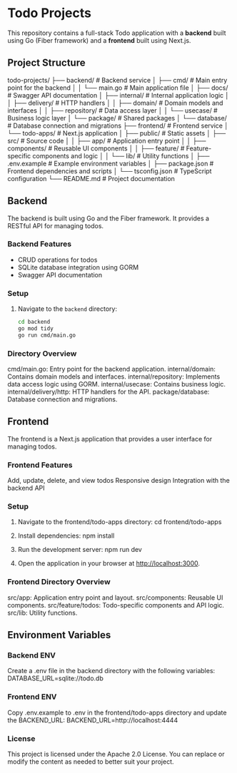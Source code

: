 # Todo Projects

This repository contains a full-stack Todo application with a **backend** built using Go (Fiber framework) and a **frontend** built using Next.js.

## Project Structure

todo-projects/
├── backend/ # Backend service
│ ├── cmd/ # Main entry point for the backend
│ │ └── main.go # Main application file
│ ├── docs/ # Swagger API documentation
│ ├── internal/ # Internal application logic
│ │ ├── delivery/ # HTTP handlers
│ │ ├── domain/ # Domain models and interfaces
│ │ ├── repository/ # Data access layer
│ │ └── usecase/ # Business logic layer
│ └── package/ # Shared packages
│ └── database/ # Database connection and migrations
├── frontend/ # Frontend service
│ └── todo-apps/ # Next.js application
│ ├── public/ # Static assets
│ ├── src/ # Source code
│ │ ├── app/ # Application entry point
│ │ ├── components/ # Reusable UI components
│ │ ├── feature/ # Feature-specific components and logic
│ │ └── lib/ # Utility functions
│ ├── .env.example # Example environment variables
│ ├── package.json # Frontend dependencies and scripts
│ └── tsconfig.json # TypeScript configuration
└── README.md # Project documentation

## Backend

The backend is built using Go and the Fiber framework. It provides a RESTful API for managing todos.

### Backend Features

- CRUD operations for todos
- SQLite database integration using GORM
- Swagger API documentation

### Setup

1. Navigate to the `backend` directory:

   ```bash
   cd backend
   go mod tidy
   go run cmd/main.go
   ```

### Directory Overview

cmd/main.go: Entry point for the backend application.
internal/domain: Contains domain models and interfaces.
internal/repository: Implements data access logic using GORM.
internal/usecase: Contains business logic.
internal/delivery/http: HTTP handlers for the API.
package/database: Database connection and migrations.

## Frontend

The frontend is a Next.js application that provides a user interface for managing todos.

### Frontend Features

Add, update, delete, and view todos
Responsive design
Integration with the backend API

### Setup

1. Navigate to the frontend/todo-apps directory:
   cd frontend/todo-apps

2. Install dependencies:
   npm install

3. Run the development server:
   npm run dev

4. Open the application in your browser at [http://localhost:3000](http://localhost:3000).

### Frontend Directory Overview

src/app: Application entry point and layout.
src/components: Reusable UI components.
src/feature/todos: Todo-specific components and API logic.
src/lib: Utility functions.

## Environment Variables

### Backend ENV

Create a .env file in the backend directory with the following variables:
DATABASE_URL=sqlite://todo.db

### Frontend ENV

Copy .env.example to .env in the frontend/todo-apps directory and update the BACKEND_URL:
BACKEND_URL=http://localhost:4444

### License

This project is licensed under the Apache 2.0 License.
You can replace or modify the content as needed to better suit your project.
